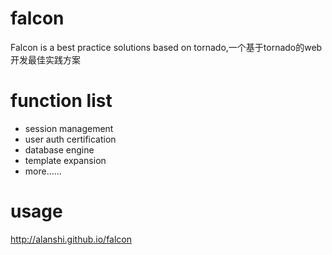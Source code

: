 falcon
=====

Falcon is a best practice solutions based on tornado,一个基于tornado的web开发最佳实践方案

function list
===
* session management
* user auth certification
* database engine
* template expansion 
* more......

usage
===
http://alanshi.github.io/falcon
